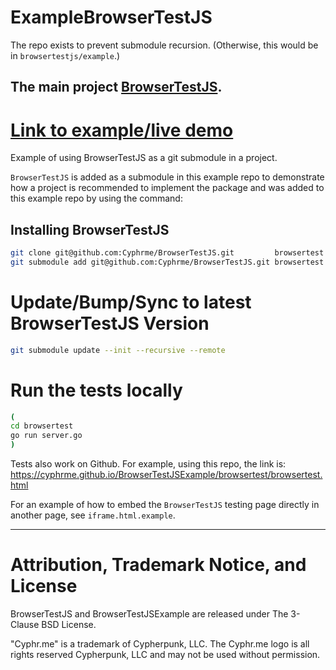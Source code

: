 # ExampleBrowserTestJS

The repo exists to prevent submodule recursion.  (Otherwise, this would be in `browsertestjs/example`.)

## The main project [BrowserTestJS](https://github.com/Cyphrme/BrowserTestJS).

# [Link to example/live demo](https://cyphrme.github.io/BrowserTestJSExample/browsertest/browsertest.html)

Example of using BrowserTestJS as a git submodule in a project.

`BrowserTestJS` is added as a submodule in this example repo to demonstrate how
a project is recommended to implement the package and was added to this example
repo by using the command:

## Installing BrowserTestJS
```sh
git clone git@github.com:Cyphrme/BrowserTestJS.git         browsertest
git submodule add git@github.com:Cyphrme/BrowserTestJS.git browsertest
```

# Update/Bump/Sync to latest BrowserTestJS Version
```sh
git submodule update --init --recursive --remote
```

# Run the tests locally
```sh
(
cd browsertest
go run server.go
)
```


Tests also work on Github.  For example, using this repo, the link is:
https://cyphrme.github.io/BrowserTestJSExample/browsertest/browsertest.html

For an example of how to embed the `BrowserTestJS` testing page directly in
another page, see `iframe.html.example`.



----------------------------------------------------------------------
# Attribution, Trademark Notice, and License
BrowserTestJS and BrowserTestJSExample are released under The 3-Clause BSD License. 

"Cyphr.me" is a trademark of Cypherpunk, LLC. The Cyphr.me logo is all rights
reserved Cypherpunk, LLC and may not be used without permission.